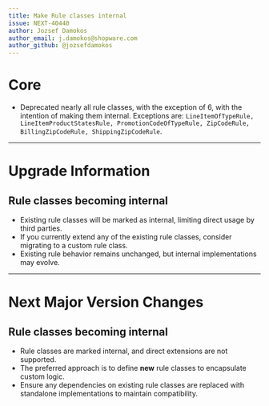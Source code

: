 ```yaml
---
title: Make Rule classes internal
issue: NEXT-40440
author: Jozsef Damokos
author_email: j.damokos@shopware.com
author_github: @jozsefdamokos
---
```

# Core
* Deprecated nearly all rule classes, with the exception of 6, with the intention of making them internal. Exceptions are: `LineItemOfTypeRule, LineItemProductStatesRule, PromotionCodeOfTypeRule, ZipCodeRule, BillingZipCodeRule, ShippingZipCodeRule`.
___
# Upgrade Information
## Rule classes becoming internal
* Existing rule classes will be marked as internal, limiting direct usage by third parties.
* If you currently extend any of the existing rule classes, consider migrating to a custom rule class.
* Existing rule behavior remains unchanged, but internal implementations may evolve.
___
# Next Major Version Changes
## Rule classes becoming internal
* Rule classes are marked internal, and direct extensions are not supported.
* The preferred approach is to define **new** rule classes to encapsulate custom logic.
* Ensure any dependencies on existing rule classes are replaced with standalone implementations to maintain compatibility.

